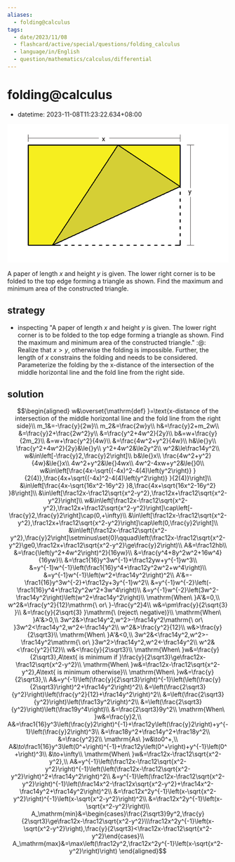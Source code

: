 ```yaml
---
aliases:
  - folding@calculus
tags:
  - date/2023/11/08
  - flashcard/active/special/questions/folding_calculus
  - language/in/English
  - question/mathematics/calculus/differential
---
```


# folding@calculus

- datetime: 2023-11-08T11:23:22.634+08:00

![figure](attachments/2023-11-08T112322.634+0800.png)

A paper of length $x$ and height $y$ is given. The lower right corner is to be folded to the top edge forming a triangle as shown. Find the maximum and minimum area of the constructed triangle.

## strategy

- inspecting "A paper of length $x$ and height $y$ is given. The lower right corner is to be folded to the top edge forming a triangle as shown. Find the maximum and minimum area of the constructed triangle." :@: Realize that $x > y$, otherwise the folding is impossible. Further, the length of $x$ constrains the folding and needs to be considered. Parameterize the folding by the x-distance of the intersection of the middle horizontal line and the fold line from the right side. <!--SR:!2025-10-22,313,290-->

## solution

$$\begin{aligned}
w&\overset{\mathrm{def} }=\text{x-distance of the intersection of the middle horizontal line and the fold line from the right side}\\
m_1&=-\frac{y}{2w}\\
m_2&=\frac{2w}y\\
h&=\frac{y}2+m_2w\\
&=\frac{y}2+\frac{2w^2}y\\
&=\frac{y^2+4w^2}{2y}\\
b&=w+\frac{y}{2m_2}\\
&=w+\frac{y^2}{4w}\\
&=\frac{4w^2+y^2}{4w}\\
h&\le{}y\\
\frac{y^2+4w^2}{2y}&\le{}y\\
y^2+4w^2&\le2y^2\\
w^2&\le\frac14y^2\\
w&\in\left[-\frac{y}2,\frac{y}2\right]\\
b&\le{}x\\
\frac{4w^2+y^2}{4w}&\le{}x\\
4w^2+y^2&\le{}4wx\\
4w^2-4xw+y^2&\le{}0\\
w&\in\left[\frac{4x-\sqrt{(-4x)^2-4(4)\left(y^2\right)} }{2(4)},\frac{4x+\sqrt{(-4x)^2-4(4)\left(y^2\right)} }{2(4)}\right]\\
&\in\left[\frac{4x-\sqrt{16x^2-16y^2} }8,\frac{4x+\sqrt{16x^2-16y^2} }8\right]\\
&\in\left[\frac12x-\frac12\sqrt{x^2-y^2},\frac12x+\frac12\sqrt{x^2-y^2}\right]\\
w&\in\left[\frac12x-\frac12\sqrt{x^2-y^2},\frac12x+\frac12\sqrt{x^2-y^2}\right]\cap\left[-\frac{y}2,\frac{y}2\right]\cap(0,+\infty)\\
&\in\left[\frac12x-\frac12\sqrt{x^2-y^2},\frac12x+\frac12\sqrt{x^2-y^2}\right]\cap\left(0,\frac{y}2\right]\\
&\in\left[\frac12x-\frac12\sqrt{x^2-y^2},\frac{y}2\right]\setminus\set{0}\qquad\left(\frac12x-\frac12\sqrt{x^2-y^2}\ge0,\frac12x+\frac12\sqrt{x^2-y^2}\ge\frac{y}2\right)\\
A&=\frac12hb\\
&=\frac{\left(y^2+4w^2\right)^2}{16yw}\\
&=\frac{y^4+8y^2w^2+16w^4}{16yw}\\
&=\frac1{16}y^3w^{-1}+\frac12yw+y^{-1}w^3\\
&=y^{-1}w^{-1}\left(\frac1{16}y^4+\frac12y^2w^2+w^4\right)\\
&=y^{-1}w^{-1}\left(w^2+\frac14y^2\right)^2\\
A'&=-\frac1{16}y^3w^{-2}+\frac12y+3y^{-1}w^2\\
&=y^{-1}w^{-2}\left(-\frac1{16}y^4+\frac12y^2w^2+3w^4\right)\\
&=y^{-1}w^{-2}\left(3w^2-\frac14y^2\right)\left(w^2+\frac14y^2\right)\\
\mathrm{When\ }A'&=0,\\
w^2&=\frac{y^2}{12}\mathrm{\ or\ }-\frac{y^2}4\\
w&=\pm\frac{y}{2\sqrt{3} }\\
&=\frac{y}{2\sqrt{3} }\mathrm{\ (reject\ negative)}\\
\mathrm{When\ }A'&>0,\\
3w^2&>\frac14y^2,w^2>-\frac14y^2\mathrm{\ or\ }3w^2<\frac14y^2,w^2<-\frac14y^2\\
w^2&>\frac{y^2}{12}\\
w&>\frac{y}{2\sqrt3}\\
\mathrm{When\ }A'&<0,\\
3w^2&<\frac14y^2,w^2>-\frac14y^2\mathrm{\ or\ }3w^2>\frac14y^2,w^2<-\frac14y^2\\
w^2&<\frac{y^2}{12}\\
w&<\frac{y}{2\sqrt3}\\
\mathrm{When\ }w&=\frac{y}{2\sqrt3},A\text{ is minimum if }\frac{y}{2\sqrt3}\ge\frac12x-\frac12\sqrt{x^2-y^2}\\
\mathrm{When\ }w&=\frac12x-\frac12\sqrt{x^2-y^2},A\text{ is minimum otherwise}\\
\mathrm{When\ }w&=\frac{y}{2\sqrt3},\\
A&=y^{-1}\left(\frac{y}{2\sqrt3}\right)^{-1}\left(\left(\frac{y}{2\sqrt3}\right)^2+\frac14y^2\right)^2\\
&=\left(\frac{2\sqrt3}{y^2}\right)\left(\frac{y^2}{12}+\frac14y^2\right)^2\\
&=\left(\frac{2\sqrt3}{y^2}\right)\left(\frac13y^2\right)^2\\
&=\left(\frac{2\sqrt3}{y^2}\right)\left(\frac19y^4\right)\\
&=\frac{2\sqrt3}9y^2\\
\mathrm{When\ }w&=\frac{y}2,\\
A&=\frac1{16}y^3\left(\frac{y}2\right)^{-1}+\frac12y\left(\frac{y}2\right)+y^{-1}\left(\frac{y}2\right)^3\\
&=\frac18y^2+\frac14y^2+\frac18y^2\\
&=\frac{y^2}2\\
\mathrm{As\ }w&\to0^+,\\
A&\to\frac1{16}y^3\left(0^+\right)^{-1}+\frac12y\left(0^+\right)+y^{-1}\left(0^+\right)^3\\
&\to+\infty\\
\mathrm{When\ }w&=\frac12x-\frac12\sqrt{x^2-y^2},\\
A&=y^{-1}\left(\frac12x-\frac12\sqrt{x^2-y^2}\right)^{-1}\left(\left(\frac12x-\frac12\sqrt{x^2-y^2}\right)^2+\frac14y^2\right)^2\\
&=y^{-1}\left(\frac12x-\frac12\sqrt{x^2-y^2}\right)^{-1}\left(\frac14x^2-\frac12x\sqrt{x^2-y^2}+\frac14x^2-\frac14y^2+\frac14y^2\right)^2\\
&=\frac12x^2y^{-1}\left(x-\sqrt{x^2-y^2}\right)^{-1}\left(x-\sqrt{x^2-y^2}\right)^2\\
&=\frac12x^2y^{-1}\left(x-\sqrt{x^2-y^2}\right)\\
A_\mathrm{min}&=\begin{cases}\frac{2\sqrt3}9y^2,\frac{y}{2\sqrt3}\ge\frac12x-\frac12\sqrt{x^2-y^2}\\\frac12x^2y^{-1}\left(x-\sqrt{x^2-y^2}\right),\frac{y}{2\sqrt3}<\frac12x-\frac12\sqrt{x^2-y^2}\end{cases}\\
A_\mathrm{max}&=\max\left(\frac12y^2,\frac12x^2y^{-1}\left(x-\sqrt{x^2-y^2}\right)\right)
\end{aligned}$$
